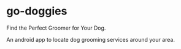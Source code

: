 # go-doggies
Find the Perfect Groomer for Your Dog.

An android app to locate dog grooming services around your area.
